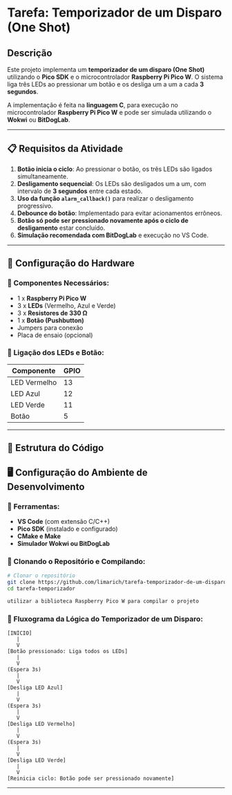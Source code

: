 # Tarefa: Temporizador de um Disparo (One Shot)

## Descrição
Este projeto implementa um **temporizador de um disparo (One Shot)** utilizando o **Pico SDK** e o microcontrolador **Raspberry Pi Pico W**. O sistema liga três LEDs ao pressionar um botão e os desliga um a um a cada **3 segundos**.

A implementação é feita na **linguagem C**, para execução no microcontrolador **Raspberry Pi Pico W** e pode ser simulada utilizando o **Wokwi** ou **BitDogLab**.

---

## 📋 Requisitos da Atividade

1. **Botão inicia o ciclo**: Ao pressionar o botão, os três LEDs são ligados simultaneamente.
2. **Desligamento sequencial**: Os LEDs são desligados um a um, com intervalo de **3 segundos** entre cada estado.
3. **Uso da função `alarm_callback()`** para realizar o desligamento progressivo.
4. **Debounce do botão**: Implementado para evitar acionamentos errôneos.
5. **Botão só pode ser pressionado novamente após o ciclo de desligamento** estar concluído.
6. **Simulação recomendada com BitDogLab** e execução no VS Code.

---

## 🔧 Configuração do Hardware

### 📌 Componentes Necessários:
- 1 x **Raspberry Pi Pico W**
- 3 x **LEDs** (Vermelho, Azul e Verde)
- 3 x **Resistores de 330 Ω**
- 1 x **Botão (Pushbutton)**
- Jumpers para conexão
- Placa de ensaio (opcional)

### 📌 Ligação dos LEDs e Botão:

| Componente  | GPIO |
|------------|------|
| LED Vermelho   | 13   |
| LED Azul       | 12   |
| LED Verde      | 11   |
| Botão         | 5    |

---

## 📜 Estrutura do Código

## 🖥️ Configuração do Ambiente de Desenvolvimento

### 📌 Ferramentas:
- **VS Code** (com extensão C/C++)
- **Pico SDK** (instalado e configurado)
- **CMake e Make**
- **Simulador Wokwi ou BitDogLab**

### 📌 Clonando o Repositório e Compilando:
```sh
# Clonar o repositório
git clone https://github.com/limarich/tarefa-temporizador-de-um-disparo.git
cd tarefa-temporizador

utilizar a biblioteca Raspberry Pico W para compilar o projeto
```


### 📌 Fluxograma da Lógica do Temporizador de um Disparo:
```text
[INÍCIO]
   |
   V
[Botão pressionado: Liga todos os LEDs]
   |
   V
(Espera 3s)
   |
   V
[Desliga LED Azul]
   |
   V
(Espera 3s)
   |
   V
[Desliga LED Vermelho]
   |
   V
(Espera 3s)
   |
   V
[Desliga LED Verde]
   |
   V
[Reinicia ciclo: Botão pode ser pressionado novamente]
```

---
